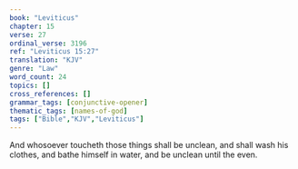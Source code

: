 ```yaml
---
book: "Leviticus"
chapter: 15
verse: 27
ordinal_verse: 3196
ref: "Leviticus 15:27"
translation: "KJV"
genre: "Law"
word_count: 24
topics: []
cross_references: []
grammar_tags: [conjunctive-opener]
thematic_tags: [names-of-god]
tags: ["Bible","KJV","Leviticus"]
---
```

And whosoever toucheth those things shall be unclean, and shall wash his clothes, and bathe himself in water, and be unclean until the even.

